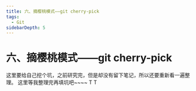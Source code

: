 ```yaml
---
title: 六、摘樱桃模式——git cherry-pick
tags:
  - Git
sidebarDepth: 5
---
```

# 六、摘樱桃模式——git cherry-pick
这里要给自己挖个坑，之前研究完，但是却没有留下笔记，所以还要重新看一遍整理。
这里等我整理完再填坑吧~~~~ T T

